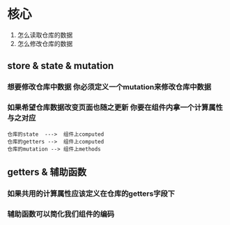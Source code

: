 # 核心
  1. 怎么读取仓库的数据
  2. 怎么修改仓库的数据

## store & state & mutation
### 想要修改仓库中数据 你必须定义一个mutation来修改仓库中数据
### 如果希望仓库数据改变页面也随之更新 你要在组件内拿一个计算属性与之对应
    仓库的state  --->  组件上computed
    仓库的getters -->  组件上computed
    仓库的mutation --> 组件上methods

## getters & 辅助函数    
### 如果共用的计算属性应该定义在仓库的getters字段下
###  辅助函数可以简化我们组件的编码
    
  


